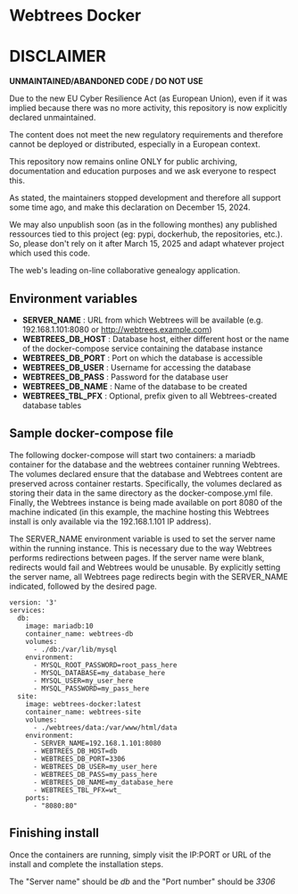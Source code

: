 # Webtrees Docker


DISCLAIMER
============

**UNMAINTAINED/ABANDONED CODE / DO NOT USE**

Due to the new EU Cyber Resilience Act (as European Union), even if it was implied because there was no more activity, this repository is now explicitly declared unmaintained.

The content does not meet the new regulatory requirements and therefore cannot be deployed or distributed, especially in a European context.

This repository now remains online ONLY for public archiving, documentation and education purposes and we ask everyone to respect this.

As stated, the maintainers stopped development and therefore all support some time ago, and make this declaration on December 15, 2024.

We may also unpublish soon (as in the following monthes) any published ressources tied to this project (eg: pypi, dockerhub, the repositories, etc.).
So, please don't rely on it after March 15, 2025 and adapt whatever project which used this code.





The web's leading on-line collaborative genealogy application.

## Environment variables

* **SERVER_NAME** : URL from which Webtrees will be available (e.g. 192.168.1.101:8080 or http://webtrees.example.com)
* **WEBTREES_DB_HOST** : Database host, either different host or the name of the docker-compose service containing the database instance
* **WEBTREES_DB_PORT** : Port on which the database is accessible
* **WEBTREES_DB_USER** : Username for accessing the database
* **WEBTREES_DB_PASS** : Password for the database user
* **WEBTREES_DB_NAME** : Name of the database to be created
* **WEBTREES_TBL_PFX** : Optional, prefix given to all Webtrees-created database tables

## Sample docker-compose file

The following docker-compose will start two containers: a mariadb container for the database and the webtrees container running Webtrees. The volumes declared ensure that the database and Webtrees content are preserved across container restarts. Specifically, the volumes declared as storing their data in the same directory as the docker-compose.yml file. Finally, the Webtrees instance is being made available on port 8080 of the machine indicated (in this example, the machine hosting this Webtrees install is only available via the 192.168.1.101 IP address).

The SERVER_NAME environment variable is used to set the server name within the running instance. This is necessary due to the way Webtrees performs redirections between pages. If the server name were blank, redirects would fail and Webtrees would be unusable. By explicitly setting the server name, all Webtrees page redirects begin with the SERVER_NAME indicated, followed by the desired page.

```
version: '3'
services:
  db:
    image: mariadb:10
    container_name: webtrees-db
    volumes:
      - ./db:/var/lib/mysql
    environment:
      - MYSQL_ROOT_PASSWORD=root_pass_here
      - MYSQL_DATABASE=my_database_here
      - MYSQL_USER=my_user_here
      - MYSQL_PASSWORD=my_pass_here
  site:
    image: webtrees-docker:latest
    container_name: webtrees-site
    volumes:
      - ./webtrees/data:/var/www/html/data
    environment:
      - SERVER_NAME=192.168.1.101:8080
      - WEBTREES_DB_HOST=db
      - WEBTREES_DB_PORT=3306
      - WEBTREES_DB_USER=my_user_here
      - WEBTREES_DB_PASS=my_pass_here
      - WEBTREES_DB_NAME=my_database_here
      - WEBTREES_TBL_PFX=wt_
    ports:
      - "8080:80"
```

## Finishing install

Once the containers are running, simply visit the IP:PORT or URL of the install and complete the installation steps.

The "Server name" should be *db* and the "Port number" should be *3306*

